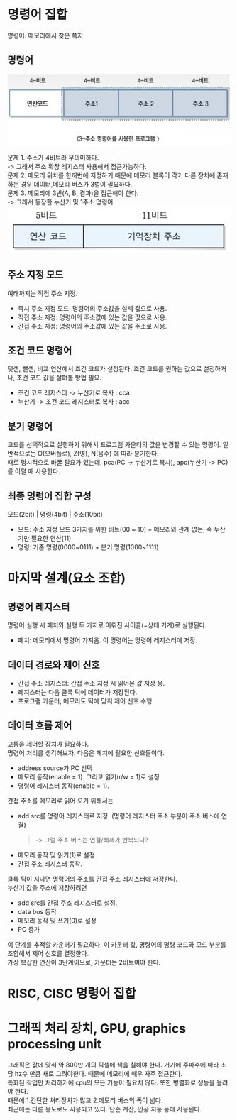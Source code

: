 # 명령어 집합

명령어: 메모리에서 찾은 쪽지

## 명령어

![3address op](imgs/스크린샷%202023-05-20%20오전%209.04.21.png)

문제 1. 주소가 4비트라 무의미하다.  
-> 그래서 주소 확장 레지스터 사용해서 접근가능하다.  
문제 2. 메모리 위치를 한꺼번에 지정하기 때문에 메모리 블록이 각기 다른 장치에 존재 하는 경우 데이터,메모리 버스가 3벌이 필요하다.  
문제 3. 메모리에 3번(A, B, 결과)을 접근해야 한다.  
-> 그래서 등장한 누산기 및 1주소 명령어  
![1add op](imgs/스크린샷%202023-05-20%20오전%2010.02.14.png)

## 주소 지정 모드

여태까지는 직접 주소 지정.

- 즉시 주소 지정 모드: 명령어의 주소값을 실제 값으로 사용.
- 직접 주소 지정: 명령어의 주소값에 있는 값을 값으로 사용.
- 간접 주소 지정: 명령어의 주소값에 있는 값을 주소로 사용.

## 조건 코드 명령어

덧셈, 뺄셈, 비교 연산에서 조건 코드가 설정된다. 조건 코드를 원하는 값으로 설정하거나, 조건 코드 값을 살펴볼 방법 필요.

- 조건 코드 레지스터 -> 누산기로 복사 : cca
- 누산기 -> 조건 코드 레지스터로 복사 : acc

## 분기 명령어

코드를 선택적으로 실행하기 위해서 프로그램 카운터의 값을 변경할 수 있는 명령어. 일반적으로는 O(오버플로), Z(영), N(음수) 에 따라 분기한다.  
때로 명시적으로 바꿀 필요가 있는데, pca(PC -> 누산기로 복사), apc(누산기 -> PC)를 이럴 때 사용한다.

## 최종 명령어 집합 구성

모드(2bit) | 명령(4bit) | 주소(10bit)

- 모드: 주소 지정 모드 3가지를 위한 비트(00 ~ 10) + 메모리와 관계 없는, 즉 누산기만 필요한 연산(11)
- 명령: 기존 명령(0000~0111) + 분기 명령(1000~1111)

# 마지막 설계(요소 조합)

## 명령어 레지스터

명령어 실행 시 페치와 실행 두 가지로 이뤄진 사이클(=상태 기계)로 실행된다.

- 페치: 메모리에서 명령어 가져옴. 이 명령어는 명령어 레지스터에 저장.

## 데이터 경로와 제어 신호

- 간접 주소 레지스터: 간접 주소 지정 시 읽어온 값 저장 용.
- 레지스터는 다음 클록 틱에 데이터가 저장된다.
- 프로그램 카운터, 메모리도 틱에 맞춰 제어 신호 수행.

## 데이터 흐름 제어

교통을 제어할 장치가 필요하다.  
명령어 처리를 생각해보자. 다음은 페치에 필요한 신호들이다.

- address source가 PC 선택
- 메모리 동작(enable = 1). 그리고 읽기(r/w = 1)로 설정
- 명령어 레지스터 동작(enable = 1).

간접 주소를 메모리로 읽어 오기 위해서는

- add src를 명령어 레지스터로 지정. (명령어 레지스터 주소 부분이 주소 버스에 연결)
  > -> 그럼 주소 버스는 연결/해제가 반복되나?
- 메모리 동작 및 읽기(1)로 설정
- 간접 주소 레지스터 동작.

클록 틱이 지나면 명령어의 주소를 간접 주소 레지스터에 저장한다.  
누산기 값을 주소에 저장하려면

- add src를 간접 주소 레지스터로 설정.
- data bus 동작
- 메모리 동작 및 쓰기(0)로 설정
- PC 증가

이 단계를 추적할 카운터가 필요하다. 이 카운터 값, 명령어의 명령 코드와 모드 부분를 조합해서 제어 신호를 결정한다.  
가장 복잡한 연산이 3단계이므로, 카운터는 2비트여야 한다.

# RISC, CISC 명령어 집합

# 그래픽 처리 장치, GPU, graphics processing unit

그래픽은 값에 맞춰 약 800만 개의 픽셀에 색을 칠해야 한다. 거기에 주파수에 따라 초당 hz수 만큼 새로 그려야한다. 때문에 메모리에 매우 자주 접근한다.  
특화된 작업만 처리하기에 cpu의 모든 기능이 필요치 않다. 또한 병렬화로 성능을 올려야 한다.  
때문에 1.간단한 처리장치가 많고 2.메모리 버스의 폭이 넓다.  
최근에는 다른 용도로도 사용되고 있다. 단순 계산, 인공 지능 등에 사용된다.
